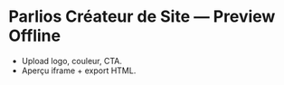 # Parlios Créateur de Site — Preview Offline
- Upload logo, couleur, CTA.
- Aperçu iframe + export HTML.
